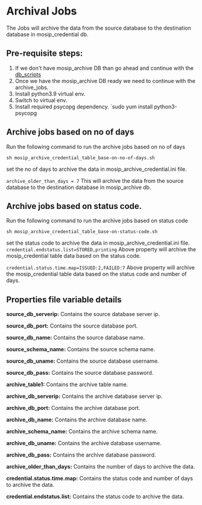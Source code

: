 # Archival Jobs
The Jobs will archive the data from the source database to the destination database
in mosip_credential db.

## Pre-requisite steps:

1. If we don't have mosip_archive DB than go ahead and continue with the [db_scripts](../../../data-archive/db_scripts)
2. Once we have the mosip_archive DB ready we need to continue with the archive_jobs.
3. Install python3.9 virtual env.
4. Switch to virtual env.
5. Install required psycopg dependency. `sudo yum install python3-psycopg

## Archive jobs based on no of days
Run the following command to run the archive jobs based on no of days
    
```
sh mosip_archive_credential_table_base-on-no-of-days.sh
```
 set the no of days to archive the data in mosip_archive_credential.ini file.

 ```archive_older_than_days = 7```
This will archive the data from the source database to the destination database in mosip_archive db.

## Archive jobs based on status code.
Run the following command to run the archive jobs based on status code
    
```
sh mosip_archive_credential_table_base-on-status-code.sh
```
 set the status code to archive the data in mosip_archive_credential.ini file.
 ```credential.endstatus.list=STORED,printing```
Above property will archive the mosip_credential table data based on the status code.

```credential.status.time.map=ISSUED:2,FAILED:7```
Above property will archive the mosip_credential table data based on the status code and number of days.

## Properties file variable details
**source_db_serverip:** Contains the source database server ip. 

**source_db_port:** Contains the source database port.

**source_db_name:** Contains the source database name.

**source_schema_name:** Contains the source schema name.

**source_db_uname:** Contains the source database username.

**source_db_pass:** Contains the source database password.

**archive_table1:** Contains the archive table name.

**archive_db_serverip:** Contains the archive database server ip.

**archive_db_port:** Contains the archive database port.

**archive_db_name:** Contains the archive database name.

**archive_schema_name:** Contains the archive schema name.

**archive_db_uname:** Contains the archive database username.

**archive_db_pass:** Contains the archive database password.

**archive_older_than_days:** Contains the number of days to archive the data.

**credential.status.time.map:** Contains the status code and number of days to archive the data.

**credential.endstatus.list:** Contains the status code to archive the data.

